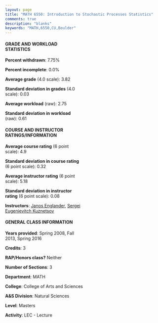 ```yaml
---
layout: page
title: "MATH 6550: Introduction to Stochastic Processes Statistics"
comments: true
description: "blanks"
keywords: "MATH,6550,CU,Boulder"
---
```

<head>
<script src="https://ajax.googleapis.com/ajax/libs/jquery/2.1.3/jquery.min.js"></script>
<script src="https://dl.dropboxusercontent.com/s/pc42nxpaw1ea4o9/highcharts.js?dl=0"></script>
<!-- <script src="../assets/js/highcharts.js"></script> -->
<style type="text/css">@font-face {
	font-family: "Bebas Neue";
	src: url(https://www.filehosting.org/file/details/544349/BebasNeue Regular.otf) format("opentype");
	}
	h1.Bebas { 
		font-family: "Bebas Neue", Verdana, Tahoma;
	}
</style>
</head>
<body>
	<div id="container" style="float: right; width: 45%; height: 88%; margin-left: 2.5%; margin-right: 2.5%;"></div>
	<script language="JavaScript">
		$(document).ready(function() {
		var chart = {type: 'column'};
		var title = {text: 'Grade Distribution'};
		var xAxis = {categories: ['A','B','C','D','F'],crosshair: true};
		var yAxis = {min: 0,title: {text: 'Percentage'}};
		var tooltip = {headerFormat: '<center><b><span style="font-size:20px">{point.key}</span></b></center>',
		               pointFormat: '<td style="padding:0"><b>{point.y:.1f}%</b></td>',
		               footerFormat: '</table>',shared: true,useHTML: true};
		var plotOptions = {column: {pointPadding: 0.0,borderWidth: 0}};  
		var credits = {enabled: false};var series= [{name: 'Percent',data: [85.11,10.48,4.42,0.0,0.0,]}];
		var json = {};
		json.chart = chart;
		json.title = title;
		json.tooltip = tooltip;
		json.xAxis = xAxis;
		json.yAxis = yAxis;  
		json.series = series;
		json.plotOptions = plotOptions;  
		json.credits = credits;
		$('#container').highcharts(json);
	});
	</script>
</body>
			   
#### GRADE AND WORKLOAD STATISTICS

**Percent withdrawn**: 7.75%

**Percent incomplete**: 0.0%

**Average grade** (4.0 scale): 3.82

**Standard deviation in grades** (4.0 scale): 0.03

**Average workload** (raw): 2.75

**Standard deviation in workload** (raw): 0.61

#### COURSE AND INSTRUCTOR RATINGS/INFORMATION

**Average course rating** (6 point scale): 4.9

**Standard deviation in course rating** (6 point scale): 0.32

**Average instructor rating** (6 point scale): 5.18

**Standard deviation in instructor rating** (6 point scale): 0.08

**Instructors**: <a href='../../instructors/Janos_Englander'>Janos Englander</a>, <a href='../../instructors/Sergei_Eugenievitch_Kuznetsov'>Sergei Eugenievitch Kuznetsov</a>

#### GENERAL CLASS INFORMATION

**Years provided**: Spring 2008, Fall 2013, Spring 2016

**Credits**: 3

**RAP/Honors class?** Neither

**Number of Sections**: 3

**Department**: MATH

**College**: College of Arts and Sciences

**A&S Division**: Natural Sciences

**Level**: Masters

**Activity**: LEC - Lecture

